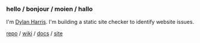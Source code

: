### hello / bonjour / moien / hallo

I'm [Dylan Harris](https://dylanharris.org/and/and/contact.shtml). I'm building a static site checker to identify website issues.

[repo](https://github.com/devongarde/ssc) /
[wiki](https://github.com/devongarde/ssc/wiki) /
[docs](https://dylanharris.org/blog/2020/2020v.shtml) /
[site](https://dylanharris.org/)
